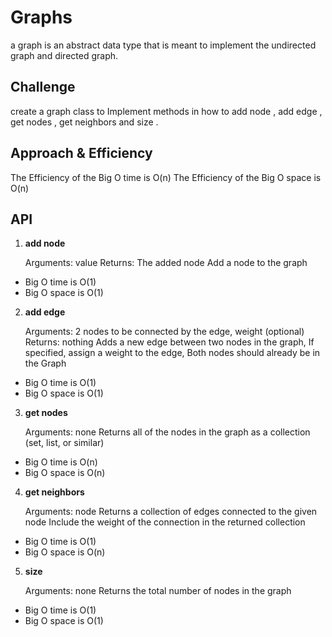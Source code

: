 # Graphs

a graph is an abstract data type that is meant to implement the undirected graph and directed graph.

## Challenge

create a graph class to Implement methods in how to add node , add edge , get nodes , get neighbors and size .

## Approach & Efficiency

The Efficiency of the Big O time is O(n)
The Efficiency of the Big O space is O(n)

## API

1. **add node**

    Arguments: value
    Returns: The added node
    Add a node to the graph

-    Big O time is O(1)
-    Big O space is O(1)

2. **add edge**

    Arguments: 2 nodes to be connected by the edge, weight (optional)
    Returns: nothing
    Adds a new edge between two nodes in the graph, If specified, assign a weight to the edge, Both nodes should already be in the Graph

-    Big O time is O(1)
-    Big O space is O(1)

3. **get nodes**

    Arguments: none
    Returns all of the nodes in the graph as a collection (set, list, or similar)

-    Big O time is O(n)
-    Big O space is O(n)

4. **get neighbors**

    Arguments: node
    Returns a collection of edges connected to the given node Include the weight of the connection in the returned collection

-    Big O time is O(1)
-    Big O space is O(n)

5. **size**

    Arguments: none
    Returns the total number of nodes in the graph

-    Big O time is O(1)
-    Big O space is O(1)